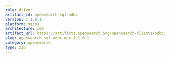 ```yaml
---
role: driver
artifact_id: opensearch-sql-odbc
version: 1.1.0.1
platform: macos
architecture: x64
artifact_url: https://artifacts.opensearch.org/opensearch-clients/odbc/signed_opensearch-sql-odbc-mac-1.1.0.1.zip
slug: opensearch-sql-odbc-mac-1.1.0.1
category: opensearch
type: zip
---
```

